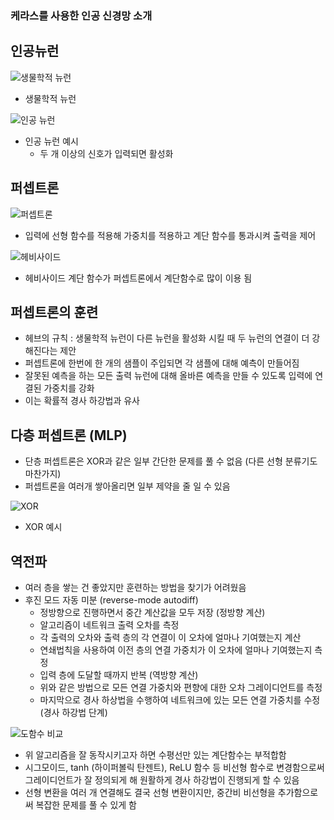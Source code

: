 ### 케라스를 사용한 인공 신경망 소개
## 인공뉴런
![생물학적 뉴런](https://velog.velcdn.com/images/kyungmin1029/post/3afa72bc-ccd2-40f5-a2bf-c52f509ce7e4/image.png)
- 생물학적 뉴런   

![인공 뉴런](https://velog.velcdn.com/images/kyungmin1029/post/4f9a3043-52a6-4ac0-a9da-0ff5655c64ba/image.png)
- 인공 뉴런 예시
  - 두 개 이상의 신호가 입력되면 활성화
 
## 퍼셉트론
![퍼셉트론](https://velog.velcdn.com/images/kyungmin1029/post/4c4c42ca-49c2-4a95-ab9d-b170645a38d5/image.png)
- 입력에 선형 함수를 적용해 가중치를 적용하고 계단 함수를 통과시켜 출력을 제어

![헤비사이드](https://velog.velcdn.com/images/kyungmin1029/post/c219998d-ed7a-489c-acb6-468201c72844/image.png)
- 헤비사이드 계단 함수가 퍼셉트론에서 계단함수로 많이 이용 됨

## 퍼셉트론의 훈련
- 헤브의 규칙 : 생물학적 뉴런이 다른 뉴런을 활성화 시킬 때 두 뉴런의 연결이 더 강해진다는 제안
- 퍼셉트론에 한번에 한 개의 샘플이 주입되면 각 샘플에 대해 예측이 만들어짐
- 잘못된 예측을 하는 모든 출력 뉴런에 대해 올바른 예측을 만들 수 있도록 입력에 연결된 가중치를 강화
- 이는 확률적 경사 하강법과 유사

## 다층 퍼셉트론 (MLP)
- 단층 퍼셉트론은 XOR과 같은 일부 간단한 문제를 풀 수 없음 (다른 선형 분류기도 마찬가지)
- 퍼셉트론을 여러개 쌓아올리면 일부 제약을 줄 일 수 있음

![XOR](https://velog.velcdn.com/images/kyungmin1029/post/76c79d04-32a0-4025-97cf-4ef338daa886/image.png)
- XOR 예시

## 역전파
- 여러 층을 쌓는 건 좋았지만 훈련하는 방법을 찾기가 어려웠음
- 후진 모드 자동 미분 (reverse-mode autodiff)
  - 정방향으로 진행하면서 중간 계산값을 모두 저장 (정방향 계산)
  - 알고리즘이 네트워크 출력 오차를 측정
  - 각 출력의 오차와 출력 층의 각 연결이 이 오차에 얼마나 기여했는지 계산
  - 연쇄법칙을 사용하여 이전 층의 연결 가중치가 이 오차에 얼마나 기여했는지 측정
  - 입력 층에 도달할 때까지 반복 (역방향 계산)
  - 위와 같은 방법으로 모든 연결 가중치와 편향에 대한 오차 그레이디언트를 측정
  - 마지막으로 경사 하상법을 수행하여 네트워크에 있는 모든 연결 가중치를 수정 (경사 하강법 단계)
 
![도함수 비교](https://velog.velcdn.com/images/kyungmin1029/post/8cc0a781-14b3-4928-9659-df68e7172971/image.png)
- 위 알고리즘을 잘 동작시키고자 하면 수평선만 있는 계단함수는 부적합함
- 시그모이드, tanh (하이퍼볼릭 탄젠트), ReLU 함수 등 비선형 함수로 변경함으로써 그레이디언트가 잘 정의되게 해 원활하게 경사 하강법이 진행되게 할 수 있음
- 선형 변환을 여러 개 연결해도 결국 선형 변환이지만, 중간비 비선형을 추가함으로써 복잡한 문제를 풀 수 있게 함
